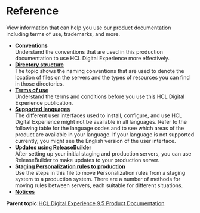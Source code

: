 # Reference 

View information that can help you use our product documentation including terms of use, trademarks, and more.

-   **[Conventions ](../reference/conventions.md)**  
Understand the conventions that are used in this production documentation to use HCL Digital Experience more effectively.
-   **[Directory structure ](../reference/wpsdirstr.md)**  
The topic shows the naming conventions that are used to denote the location of files on the servers and the types of resources you can find in those directories.
-   **[Terms of use ](../reference/termsofuse.md)**  
Understand the terms and conditions before you use this HCL Digital Experience publication.
-   **[Supported languages ](../reference/supportedlanguages.md)**  
The different user interfaces used to install, configure, and use HCL Digital Experience might not be available in all languages. Refer to the following table for the language codes and to see which areas of the product are available in your language. If your language is not supported currently, you might see the English version of the user interface.
-   **[Updates using ReleaseBuilder](../deploy/dep_up_rb.md)**  
After setting up your initial staging and production servers, you can use ReleaseBuilder to make updates to your production server.
-   **[Staging Personalization rules to production](../deploy/pzn_stage_prod.md)**  
Use the steps in this file to move Personalization rules from a staging system to a production system. There are a number of methods for moving rules between servers, each suitable for different situations.
-   **[Notices ](../reference/wpsnotices.md)**  


**Parent topic:**[HCL Digital Experience 9.5 Product Documentation](../welcome/wp95_welcome.md)

